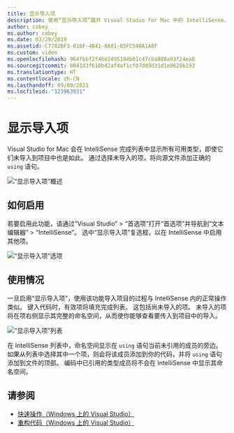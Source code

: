 ```yaml
---
title: 显示导入项
description: 使用“显示导入项”展开 Visual Studio for Mac 中的 IntelliSense。
author: cobey
ms.author: cobey
ms.date: 03/29/2019
ms.assetid: C7782BF3-016F-4B41-8A81-85FC540A1A8F
ms.custom: video
ms.openlocfilehash: 964fbbf2f46e2495184b01c47cba888a93f24ea8
ms.sourcegitcommit: 0841d3f610bd2af4af1cf07dd9d31d1e0629b193
ms.translationtype: HT
ms.contentlocale: zh-CN
ms.lasthandoff: 09/09/2021
ms.locfileid: "123963931"
---
```

# <a name="show-import-items"></a>显示导入项

Visual Studio for Mac 会在 IntelliSense 完成列表中显示所有可用类型，即使它们未导入到项目中也是如此。 通过选择未导入的项，将向源文件添加正确的 `using` 语句。

![“显示导入项”概述](media/importitems-overview.gif)

## <a name="how-to-enable"></a>如何启用

若要启用此功能，请通过“Visual Studio” > “首选项”打开“首选项”并导航到“文本编辑器” > “IntelliSense”。 选中“显示导入项”复选框，以在 IntelliSense 中启用其他项。

![“显示导入项”选项](media/show-import-items.png)

## <a name="usage"></a>使用情况

一旦启用“显示导入项”，使用该功能导入项目的过程与 IntelliSense 内的正常操作类似。 键入代码时，有效项将填充完成列表。 这包括尚未导入的项。 未导入的项将在项右侧显示其完整的命名空间，从而使你能够查看要传入到项目中的导入。

![“显示导入项”列表](media/show-import-items-list.png)

在 IntelliSense 列表中，命名空间显示在 `using` 语句当前未引用的成员的旁边。 如果从列表中选择其中一个项，则会将该成员添加到你的代码，并将 `using` 语句添加到文件的顶部。 编码中已引用的类型成员将不会在 IntelliSense 中显示其命名空间。

## <a name="see-also"></a>请参阅

- [快速操作（Windows 上的 Visual Studio）](/visualstudio/ide/quick-actions)
- [重构代码（Windows 上的 Visual Studio）](/visualstudio/ide/refactoring-in-visual-studio)
